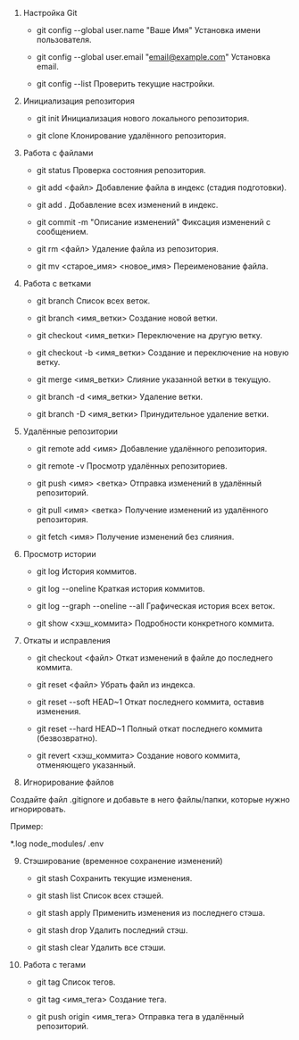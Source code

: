 1. Настройка Git

    - git config --global user.name "Ваше Имя"
    Установка имени пользователя.
    
    - git config --global user.email "email@example.com"
    Установка email.
    
    - git config --list
    Проверить текущие настройки.

2. Инициализация репозитория

    - git init
    Инициализация нового локального репозитория.
    
    - git clone <URL>
    Клонирование удалённого репозитория.

3. Работа с файлами

    - git status
    Проверка состояния репозитория.
    
    - git add <файл>
    Добавление файла в индекс (стадия подготовки).
    
    - git add .
    Добавление всех изменений в индекс.
    
    - git commit -m "Описание изменений"
    Фиксация изменений с сообщением.
    
    - git rm <файл>
    Удаление файла из репозитория.
    
    - git mv <старое_имя> <новое_имя>
    Переименование файла.

4. Работа с ветками

    - git branch
    Список всех веток.
    
    - git branch <имя_ветки>
    Создание новой ветки.
    
    - git checkout <имя_ветки>
    Переключение на другую ветку.
    
    - git checkout -b <имя_ветки>
    Создание и переключение на новую ветку.
    
    - git merge <имя_ветки>
    Слияние указанной ветки в текущую.
    
    - git branch -d <имя_ветки>
    Удаление ветки.
    
    - git branch -D <имя_ветки>
    Принудительное удаление ветки.

5. Удалённые репозитории

    - git remote add <имя> <URL>
    Добавление удалённого репозитория.
    
    - git remote -v
    Просмотр удалённых репозиториев.
    
    - git push <имя> <ветка>
    Отправка изменений в удалённый репозиторий.
    
    - git pull <имя> <ветка>
    Получение изменений из удалённого репозитория.
    
    - git fetch <имя>
    Получение изменений без слияния.

6. Просмотр истории

    - git log
    История коммитов.
    
    - git log --oneline
    Краткая история коммитов.
    
    - git log --graph --oneline --all
    Графическая история всех веток.
    
    - git show <хэш_коммита>
    Подробности конкретного коммита.

7. Откаты и исправления

    - git checkout <файл>
    Откат изменений в файле до последнего коммита.
    
    - git reset <файл>
    Убрать файл из индекса.
    
    - git reset --soft HEAD~1
    Откат последнего коммита, оставив изменения.
    
    - git reset --hard HEAD~1
    Полный откат последнего коммита (безвозвратно).
    
    - git revert <хэш_коммита>
    Создание нового коммита, отменяющего указанный.

8. Игнорирование файлов

Создайте файл .gitignore и добавьте в него файлы/папки, которые нужно игнорировать.

Пример:

*.log
node_modules/
.env

9. Стэширование (временное сохранение изменений)

    - git stash
    Сохранить текущие изменения.
    
    - git stash list
    Список всех стэшей.
    
    - git stash apply
    Применить изменения из последнего стэша.
    
    - git stash drop
    Удалить последний стэш.
    
    - git stash clear
    Удалить все стэши.

10. Работа с тегами

    - git tag
    Список тегов.
    
    - git tag <имя_тега>
    Создание тега.
    
    - git push origin <имя_тега>
    Отправка тега в удалённый репозиторий.
